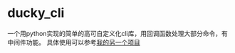 # ducky_cli
一个用python实现的简单的高可自定义化cli库，用回调函数处理大部分命令，有中间件功能。
具体使用可以参考[我的另一个项目](https://github.com/SheepOfJMJ/junior_school_linear_function_helper)
